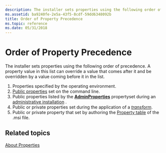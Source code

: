 ```yaml
---
description: The installer sets properties using the following order of precedence. A property value in this list can override a value that comes after it and be overridden by a value coming before it in the list.
ms.assetid: ba9240fe-2e5a-43f5-8cdf-59dd6348092b
title: Order of Property Precedence
ms.topic: reference
ms.date: 05/31/2018
---
```


# Order of Property Precedence

The installer sets properties using the following order of precedence. A property value in this list can override a value that comes after it and be overridden by a value coming before it in the list.

1.  Properties specified by the operating environment.
2.  [Public properties](public-properties.md) set on the command line.
3.  Public properties listed by the [**AdminProperties**](adminproperties.md) propertyset during an [administrative installation](administrative-installation.md) .
4.  Public or private properties set during the application of a [*transform*](t-gly.md).
5.  Public or private property that set by authoring the [Property table](property-table.md) of the .msi file.

## Related topics

<dl> <dt>

[About Properties](about-properties.md)
</dt> </dl>

 

 



